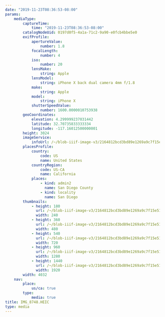 ```yaml
---
date: "2019-11-23T08:36:53-08:00"
params:
    mediaType:
        captureTime:
            time: "2019-11-23T08:36:53-08:00"
        catalogNodeUid: 0197d0f5-4a1a-71c2-9a90-e0fcb4bbe5e0
        exifProfile:
            apertureValue:
                number: 1.8
            focalLength:
                number: 4
            iso:
                number: 20
            lensMake:
                string: Apple
            lensModel:
                string: iPhone X back dual camera 4mm f/1.8
            make:
                string: Apple
            model:
                string: iPhone X
            shutterSpeedValue:
                number: 1600.0000010753938
        geoCoordinates:
            elevation: 4.299999237031442
            latitude: 32.70735833333334
            longitude: -117.16012500000001
        height: 3024
        imageService:
            infoUrl: /~/blob-iiif-image-v3/2164812bcd3bd89e1269a9c7f15e51f0c2474e321f78ac5f03090a89ce7abad1/info.json
        placesProfile:
            country:
                code: US
                name: United States
            countryRegion:
                code: US-CA
                name: California
            places:
                - kind: admin2
                  name: San Diego County
                - kind: locality
                  name: San Diego
        thumbnails:
            - height: 180
              url: /~/blob-iiif-image-v3/2164812bcd3bd89e1269a9c7f15e51f0c2474e321f78ac5f03090a89ce7abad1/full/240%2C180/0/default.jpg
              width: 240
            - height: 360
              url: /~/blob-iiif-image-v3/2164812bcd3bd89e1269a9c7f15e51f0c2474e321f78ac5f03090a89ce7abad1/full/480%2C360/0/default.jpg
              width: 480
            - height: 540
              url: /~/blob-iiif-image-v3/2164812bcd3bd89e1269a9c7f15e51f0c2474e321f78ac5f03090a89ce7abad1/full/720%2C540/0/default.jpg
              width: 720
            - height: 960
              url: /~/blob-iiif-image-v3/2164812bcd3bd89e1269a9c7f15e51f0c2474e321f78ac5f03090a89ce7abad1/full/1280%2C960/0/default.jpg
              width: 1280
            - height: 1440
              url: /~/blob-iiif-image-v3/2164812bcd3bd89e1269a9c7f15e51f0c2474e321f78ac5f03090a89ce7abad1/full/1920%2C1440/0/default.jpg
              width: 1920
        width: 4032
    nav:
        place:
            us/ca: true
        type:
            media: true
title: IMG_8748.HEIC
type: media
---
```

